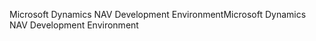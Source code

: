 <span data-ttu-id="6a2ec-101">Microsoft Dynamics NAV Development Environment</span><span class="sxs-lookup"><span data-stu-id="6a2ec-101">Microsoft Dynamics NAV Development Environment</span></span>